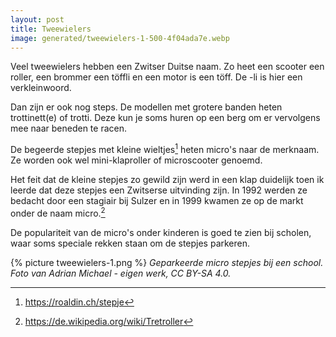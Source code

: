 ```yaml
---
layout: post
title: Tweewielers
image: generated/tweewielers-1-500-4f04ada7e.webp
---
```


Veel tweewielers hebben een Zwitser Duitse naam. Zo heet een scooter een roller, een brommer een töffli en een motor is een töff. De -li is hier een verkleinwoord.

Dan zijn er ook nog steps. De modellen met grotere banden heten trottinett(e) of trotti. Deze kun je soms huren op een berg om er vervolgens mee naar beneden te racen.

De begeerde stepjes met kleine wieltjes[^1] heten micro's naar de merknaam. Ze worden ook wel mini-klaproller of microscooter genoemd.

Het feit dat de kleine stepjes zo gewild zijn werd in een klap duidelijk toen ik leerde dat deze stepjes een Zwitserse uitvinding zijn. In 1992 werden ze bedacht door een stagiair bij Sulzer en in 1999 kwamen ze op de markt onder de naam micro.[^2]

De populariteit van de micro's onder kinderen is goed te zien bij scholen, waar soms speciale rekken staan om de stepjes parkeren.

{% picture tweewielers-1.png %}
_Geparkeerde micro stepjes bij een school. Foto van Adrian Michael - eigen werk, CC BY-SA 4.0._

[^1]: <https://roaldin.ch/stepje>

[^2]: <https://de.wikipedia.org/wiki/Tretroller>
